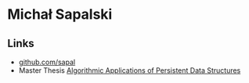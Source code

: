 # Michał Sapalski

## Links
* [github.com/sapal](https://github.com/sapal)
* Master Thesis [Algorithmic Applications of Persistent Data Structures](https://drive.google.com/file/d/0B9yIvel1S5WzbjR2WDRjaG0yMFk/view?usp=sharing&resourcekey=0-Rod3F2je43OUzN5LMfB3DA)

